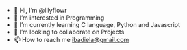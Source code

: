 - 👋 Hi, I’m @lilyflowr
- 👀 I’m interested in Programming
- 🌱 I’m currently learning C language, Python and Javascript
- 💞️ I’m looking to collaborate on Projects
- 📫 How to reach me ibadiela@gmail.com

<!---
lilyflowr/lilyflowr is a ✨ special ✨ repository because its `README.md` (this file) appears on your GitHub profile.
You can click the Preview link to take a look at your changes.
--->
